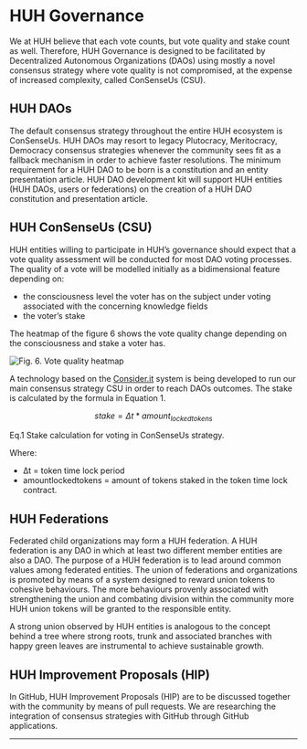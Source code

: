 # HUH Governance

We at HUH believe that each vote counts, but vote quality and stake count as well. Therefore, HUH Governance is designed to be facilitated by Decentralized Autonomous Organizations (DAOs) using mostly a novel consensus strategy where vote quality is not compromised, at the expense of increased complexity, called ConSenseUs (CSU).

## HUH DAOs

The default consensus strategy throughout the entire HUH ecosystem is ConSenseUs. HUH DAOs may resort to legacy Plutocracy, Meritocracy, Democracy consensus strategies whenever the community sees fit as a fallback mechanism in order to achieve faster resolutions. The minimum requirement for a HUH DAO to be born is a constitution and an entity presentation article. HUH DAO development kit will support HUH entities (HUH DAOs, users or federations) on the creation of a HUH DAO constitution and presentation article.

## HUH ConSenseUs (CSU)



HUH entities willing to participate in HUH’s governance should expect that a vote quality assessment will be conducted for most DAO voting processes. The quality of a vote will be modelled initially as a bidimensional feature depending on:

* the consciousness level the voter has on the subject under voting associated with the concerning knowledge fields
* the voter’s stake

The heatmap of the figure 6 shows the vote quality change depending on the consciousness and stake a voter has.



![Fig. 6. Vote quality heatmap](https://lh5.googleusercontent.com/pTBo9oKMIicODlbZCGU2GORb0Gkj-TenVlqU\_PldTwXCBftc7G5aFL3\_jrJ\_E-PCmXx9jzG6qLx1zpnQjQY1B3BShQV5al3A6SFAsZuuvEfZ6zSQKiV45qfEXEOrwpbHQJ6m83-Q)



A technology based on the [Consider.it](https://consider.it) system is being developed to run our main consensus strategy CSU in order to reach DAOs outcomes. The stake is calculated by the formula in Equation 1.&#x20;

$$
{
stake = \Delta t * amount_{lockedtokens}
}
$$

​Eq.1 Stake calculation for voting in ConSenseUs strategy.



Where:

* ∆t = token time lock period
* amountlockedtokens = amount of tokens staked in the token time lock contract.

## HUH Federations

Federated child organizations may form a HUH federation. A HUH federation is any DAO in which at least two different member entities are also a DAO. The purpose of a HUH federation is to lead around common values among federated entities. The union of federations and organizations is promoted by means of a system designed to reward union tokens to cohesive behaviours. The more behaviours provenly associated with strengthening the union and combating division within the community more HUH union tokens will be granted to the responsible entity.

A strong union observed by HUH entities is analogous to the concept behind a tree where strong roots, trunk and associated branches with happy green leaves are instrumental to achieve sustainable growth.

## HUH Improvement Proposals (HIP)

In GitHub, HUH Improvement Proposals (HIP) are to be discussed together with the community by means of pull requests. We are researching the integration of consensus strategies with GitHub through GitHub applications.

****
